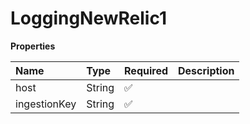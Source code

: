 # LoggingNewRelic1

**Properties**

| Name         | Type   | Required | Description |
| :----------- | :----- | :------- | :---------- |
| host         | String | ✅       |             |
| ingestionKey | String | ✅       |             |
